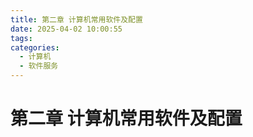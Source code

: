 ```yaml
---
title: 第二章 计算机常用软件及配置
date: 2025-04-02 10:00:55
tags: 
categories:
  - 计算机
  - 软件服务
---
```

# 第二章 计算机常用软件及配置



